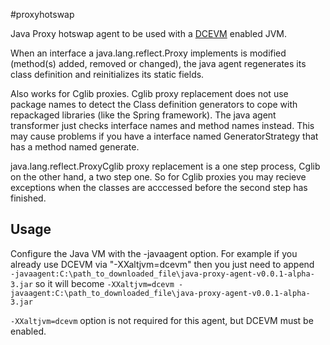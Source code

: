 #proxyhotswap

Java Proxy hotswap agent to be used with a <a href="https://github.com/dcevm/dcevm">DCEVM</a> enabled JVM.

When an interface a java.lang.reflect.Proxy implements is modified (method(s) added, removed or changed), the java agent regenerates its class definition and reinitializes its static fields. 

Also works for Cglib proxies. Cglib proxy replacement does not use package names to detect the Class definition generators to cope with repackaged libraries (like the Spring framework). The java agent transformer just checks interface names and method names instead. This may cause problems if you have a interface named GeneratorStrategy that has a method named generate. 

java.lang.reflect.ProxyCglib proxy replacement is a one step process, Cglib on the other hand, a two step one. So for Cglib proxies you may recieve exceptions when the classes are acccessed before the second step has finished. 


## Usage
Configure the Java VM with the -javaagent option.
For example if you already use DCEVM via "-XXaltjvm=dcevm" then you just need to append 
` -javaagent:C:\path_to_downloaded_file\java-proxy-agent-v0.0.1-alpha-3.jar`
so it will become
`-XXaltjvm=dcevm -javaagent:C:\path_to_downloaded_file\java-proxy-agent-v0.0.1-alpha-3.jar`

`-XXaltjvm=dcevm` option is not required for this agent, but DCEVM must be enabled.
